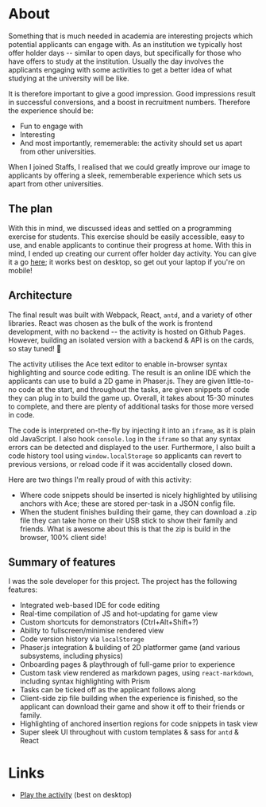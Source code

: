 
# About
Something that is much needed in academia are interesting projects which potential applicants can engage with. As an institution we typically host offer holder days -- similar to open days, but specifically for those who have offers to study at the institution. Usually the day involves the applicants engaging with some activities to get a better idea of what studying at the university will be like.

It is therefore important to give a good impression. Good impressions result in successful conversions, and a boost in recruitment numbers. Therefore the experience should be:

- Fun to engage with
- Interesting 
- And most importantly, rememerable: the activity should set us apart from other universities.

When I joined Staffs, I realised that we could greatly improve our image to applicants by offering a sleek, rememberable experience which sets us apart from other universities. 

## The plan
With this in mind, we discussed ideas and settled on a programming exercise for students. This exercise should be easily accessible, easy to use, and enable applicants to continue their progress at home. With this in mind, I ended up creating our current offer holder day activity. You can give it a go [here](https://staffsunigames.github.io/ohd-editor/#/); it works best on desktop, so get out your laptop if you're on mobile!

## Architecture
The final result was built with Webpack, React, `antd`, and a variety of other libraries. React was chosen as the bulk of the work is frontend development, with no backend -- the activity is hosted on Github Pages. However, building an isolated version with a backend & API is on the cards, so stay tuned! 👀

The activity utilises the Ace text editor to enable in-browser syntax highlighting and source code editing. The result is an online IDE which the applicants can use to build a 2D game in Phaser.js. They are given little-to-no code at the start, and throughout the tasks, are given snippets of code they can plug in to build the game up. Overall, it takes about 15-30 minutes to complete, and there are plenty of additional tasks for those more versed in code.

The code is interpreted on-the-fly by injecting it into an `iframe`, as it is plain old JavaScript. I also hook `console.log` in the `iframe` so that any syntax errors can be detected and displayed to the user. Furthermore, I also built a code history tool using `window.localStorage` so applicants can revert to previous versions, or reload code if it was accidentally closed down.

Here are two things I'm really proud of with this activity:

- Where code snippets should be inserted is nicely highlighted by utilising anchors with Ace; these are stored per-task in a JSON config file.
- When the student finishes building their game, they can download a .zip file they can take home on their USB stick to show their family and friends. What is awesome about this is that the zip is build in the browser, 100% client side!

## Summary of features
I was the sole developer for this project. The project has the following features:
- Integrated web-based IDE for code editing 
- Real-time compilation of JS and hot-updating for game view
- Custom shortcuts for demonstrators (Ctrl+Alt+Shift+?) 
- Ability to fullscreen/minimise rendered view
- Code version history via `localStorage`
- Phaser.js integration & building of 2D platformer game (and various subsystems, including physics)
- Onboarding pages & playthrough of full-game prior to experience
- Custom task view rendered as markdown pages, using `react-markdown`, including syntax highlighting with Prism
- Tasks can be ticked off as the applicant follows along
- Client-side zip file building when the experience is finished, so the applicant can download their game and show it off to their friends or family.
- Highlighting of anchored insertion regions for code snippets in task view
- Super sleek UI throughout with custom templates & sass for `antd` & React

# Links
- [Play the activity](https://staffsunigames.github.io/ohd-editor/#/) (best on desktop)